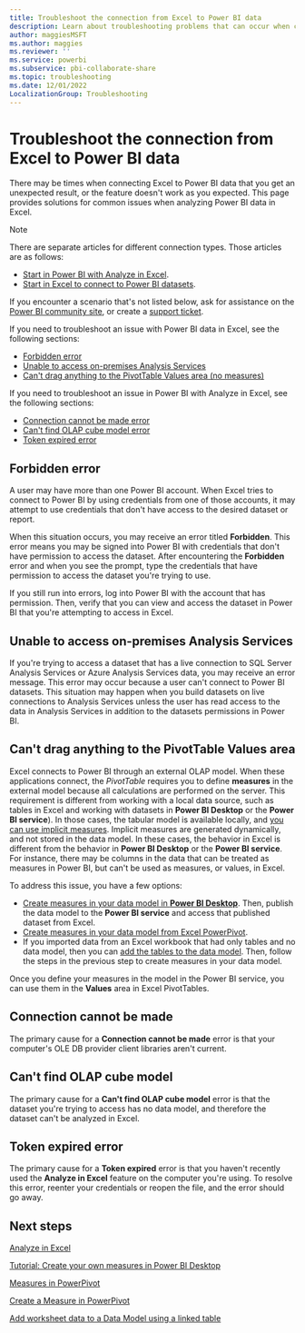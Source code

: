 ```yaml
---
title: Troubleshoot the connection from Excel to Power BI data 
description: Learn about troubleshooting problems that can occur when connecting Microsoft Excel to Power BI data.
author: maggiesMSFT
ms.author: maggies
ms.reviewer: ''
ms.service: powerbi
ms.subservice: pbi-collaborate-share
ms.topic: troubleshooting
ms.date: 12/01/2022
LocalizationGroup: Troubleshooting
---
```


# Troubleshoot the connection from Excel to Power BI data

There may be times when connecting Excel to Power BI data that you get an unexpected result, or the feature doesn't work as you expected. This page provides solutions for common issues when analyzing Power BI data in Excel.

> [!NOTE]
> There are separate articles for different connection types. Those articles are as follows:
>
> - [Start in Power BI with Analyze in Excel](service-analyze-in-excel.md).
> - [Start in Excel to connect to Power BI datasets](service-connect-excel-power-bi-datasets.md).
>
> If you encounter a scenario that's not listed below, ask for assistance on the [Power BI community site](https://community.powerbi.com/), or create a [support ticket](https://powerbi.microsoft.com/support/).

If you need to troubleshoot an issue with Power BI data in Excel, see the following sections:

* [Forbidden error](#forbidden-error) 
* [Unable to access on-premises Analysis Services](#unable-to-access-on-premises-analysis-services)
* [Can't drag anything to the PivotTable Values area (no measures)](#cant-drag-anything-to-the-pivottable-values-area)

If you need to troubleshoot an issue in Power BI with Analyze in Excel, see the following sections:

* [Connection cannot be made error](#connection-cannot-be-made)
* [Can't find OLAP cube model error](#cant-find-olap-cube-model)
* [Token expired error](#token-expired-error)


## Forbidden error
A user may have more than one Power BI account. When Excel tries to connect to Power BI by using credentials from one of those accounts, it may attempt to use credentials that don't have access to the desired dataset or report.

When this situation occurs, you may receive an error titled **Forbidden**. This error means you may be signed into Power BI with credentials that don't have permission to access the dataset. After encountering the **Forbidden** error and when you see the prompt, type the credentials that have permission to access the dataset you're trying to use.

If you still run into errors, log into Power BI with the account that has permission. Then, verify that you can view and access the dataset in Power BI that you're attempting to access in Excel.

## Unable to access on-premises Analysis Services
If you're trying to access a dataset that has a live connection to SQL Server Analysis Services or Azure Analysis Services data, you may receive an error message. This error may occur because a user can't connect to Power BI datasets. This situation may happen when you build datasets on live connections to Analysis Services unless the user has read access to the data in Analysis Services in addition to the datasets permissions in Power BI.

## Can't drag anything to the PivotTable Values area
Excel connects to Power BI through an external OLAP model. When these applications connect, the *PivotTable* requires you to define **measures** in the external model because all calculations are performed on the server. This requirement is different from working with a local data source, such as tables in Excel and working with datasets in **Power BI Desktop** or the **Power BI service**). In those cases, the tabular model is available locally, and [you can use implicit measures](https://support.microsoft.com/en-us/office/measures-in-power-pivot-86484821-a324-4da3-803b-82fd2e5033f4). Implicit measures are generated dynamically, and not stored in the data model. In these cases, the behavior in Excel is different from the behavior in **Power BI Desktop** or the **Power BI service**. For instance, there may be columns in the data that can be treated as measures in Power BI, but can't be used as measures, or values, in Excel.

To address this issue, you have a few options:

- [Create measures in your data model in **Power BI Desktop**](../transform-model/desktop-tutorial-create-measures.md). Then, publish the data model to the **Power BI service** and access that published dataset from Excel.
- [Create measures in your data model from Excel PowerPivot](https://support.office.com/article/Create-a-Measure-in-Power-Pivot-d3cc1495-b4e5-48e7-ba98-163022a71198).
- If you imported data from an Excel workbook that had only tables and no data model, then you can [add the tables to the data model](https://support.office.com/article/Add-worksheet-data-to-a-Data-Model-using-a-linked-table-d3665fc3-99b0-479d-ba09-a37640f5be42). Then, follow the steps in the previous step to create measures in your data model.

Once you define your measures in the model in the Power BI service, you can use them in the **Values** area in Excel PivotTables.

## Connection cannot be made
The primary cause for a **Connection cannot be made** error is that your computer's OLE DB provider client libraries aren't current.

## Can't find OLAP cube model
The primary cause for a **Can't find OLAP cube model** error is that the dataset you're trying to access has no data model, and therefore the dataset can't be analyzed in Excel.

## Token expired error
The primary cause for a **Token expired** error is that you haven't recently used the **Analyze in Excel** feature on the computer you're using. To resolve this error, reenter your credentials or reopen the file, and the error should go away.

## Next steps
[Analyze in Excel](service-analyze-in-excel.md)

[Tutorial: Create your own measures in Power BI Desktop](../transform-model/desktop-tutorial-create-measures.md)

[Measures in PowerPivot](https://support.microsoft.com/en-us/office/measures-in-power-pivot-86484821-a324-4da3-803b-82fd2e5033f4)

[Create a Measure in PowerPivot](https://support.office.com/article/Create-a-Measure-in-Power-Pivot-d3cc1495-b4e5-48e7-ba98-163022a71198)

[Add worksheet data to a Data Model using a linked table](https://support.office.com/article/Add-worksheet-data-to-a-Data-Model-using-a-linked-table-d3665fc3-99b0-479d-ba09-a37640f5be42)
